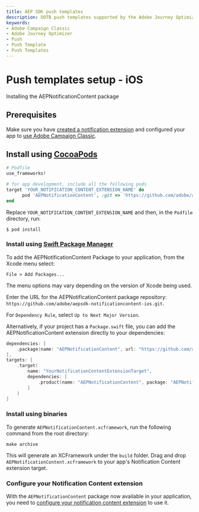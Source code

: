 ```yaml
---
title: AEP SDK push templates
description: OOTB push templates supported by the Adobe Journey Optimizer and Adobe Campaign Classic mobile SDK extensions.
keywords:
- Adobe Campaign Classic
- Adobe Journey Optimizer
- Push
- Push Template
- Push Templates
---
```


# Push templates setup - iOS

Installing the AEPNotificationContent package

## Prerequisites

Make sure you have [created a notification extension](./create-extension.md) and configured your app to [use Adobe Campaign Classic](./../../../../solution/adobe-campaign-classic/).

## Install using [CocoaPods](https://guides.cocoapods.org/using/using-cocoapods.html)

```ruby
# Podfile
use_frameworks!

# for app development, include all the following pods
target 'YOUR_NOTIFICATION_CONTENT_EXTENSION_NAME' do
      pod 'AEPNotificationContent', :git => 'https://github.com/adobe/aepsdk-notificationcontent-ios.git', :branch => 'dev-v5.0.0'
end
```

Replace `YOUR_NOTIFICATION_CONTENT_EXTENSION_NAME` and then, in the `Podfile` directory, run:

```
$ pod install
```

### Install using [Swift Package Manager](https://github.com/apple/swift-package-manager)

To add the AEPNotificationContent Package to your application, from the Xcode menu select:

`File > Add Packages...`

<InlineAlert variant="info" slots="text"/>

The menu options may vary depending on the version of Xcode being used.

Enter the URL for the AEPNotificationContent package repository: `https://github.com/adobe/aepsdk-notificationcontent-ios.git`.

For `Dependency Rule`, select `Up to Next Major Version`.

Alternatively, if your project has a `Package.swift` file, you can add the AEPNotificationContent extension directly to your dependencies:

```swift
dependencies: [
    .package(name: "AEPNotificationContent", url: "https://github.com/adobe/aepsdk-notificationcontent-ios.git", .upToNextMajor(from: "5.0.0"))
],
targets: [
    .target(
        name: "YourNotificationContentExtensionTarget",
        dependencies: [
            .product(name: "AEPNotificationContent", package: "AEPNotificationContent")
        ]
    )
]
```

### Install using binaries

To generate `AEPNotificationContent.xcframework`, run the following command from the root directory:

```
make archive
```

This will generate an XCFramework under the `build` folder. Drag and drop `AEPNotificationContent.xcframework` to your app's Notification Content extension target.

### Configure your Notification Content extension

With the `AEPNotificationContent` package now available in your application, you need to [configure your notification content extension](./configure-extension.md) to use it.
